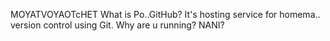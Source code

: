 MOYATVOYAOTcHET
What is Po..GitHub?
It's hosting service for homema.. version control using Git.
Why are u running?
NANI?
